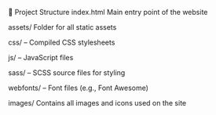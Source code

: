 📁 Project Structure
index.html
Main entry point of the website

assets/
Folder for all static assets

css/ – Compiled CSS stylesheets

js/ – JavaScript files

sass/ – SCSS source files for styling

webfonts/ – Font files (e.g., Font Awesome)

images/
Contains all images and icons used on the site
